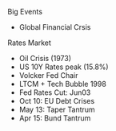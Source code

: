 Big Events

* Global Financial Crsis

Rates Market

* Oil Crisis \(1973\)
* US 10Y Rates peak \(15.8%\)
* Volcker Fed Chair
* LTCM + Tech Bubble 1998
* Fed Rates Cut: Jun03
* Oct 10: EU Debt Crises
* May 13: Taper Tantrum
* Apr 15: Bund Tantrum



